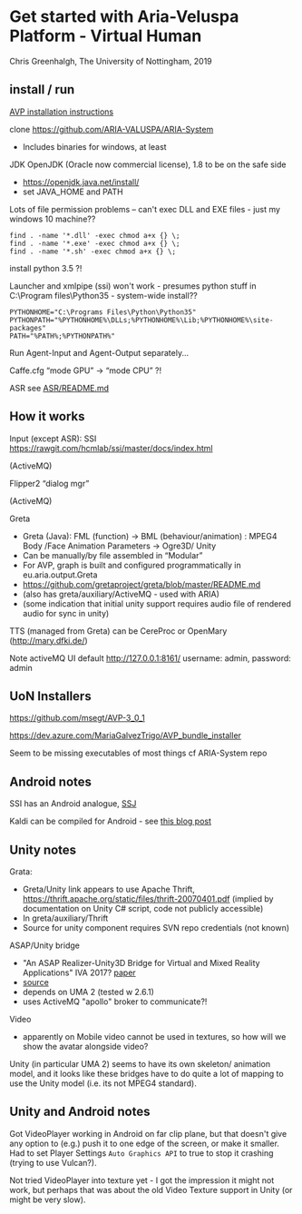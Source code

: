 # Get started with Aria-Veluspa Platform - Virtual Human

Chris Greenhalgh, The University of Nottingham, 2019

## install / run

[AVP installation instructions](https://github.com/ARIA-VALUSPA/AVP/wiki/Installation)

clone https://github.com/ARIA-VALUSPA/ARIA-System 
- Includes binaries for windows, at least 

JDK OpenJDK (Oracle now commercial license), 1.8 to be on the safe side 
- https://openjdk.java.net/install/ 
- set JAVA_HOME and PATH

Lots of file permission problems – can't exec DLL and EXE files - just my windows 10 machine??
```
find . -name '*.dll' -exec chmod a+x {} \;
find . -name '*.exe' -exec chmod a+x {} \;
find . -name '*.sh' -exec chmod a+x {} \;
```

install python 3.5 ?!

Launcher and xmlpipe (ssi) won't work - presumes python stuff in C:\Program files\Python35 - system-wide install?? 
```
PYTHONHOME="C:\Programs Files\Python\Python35"  
PYTHONPATH="%PYTHONHOME%\DLLs;%PYTHONHOME%\Lib;%PYTHONHOME%\site-packages" 
PATH="%PATH%;%PYTHONPATH%" 
```

Run Agent-Input and Agent-Output separately...

Caffe.cfg “mode GPU” -> “mode CPU” ?! 


ASR see [ASR/README.md](ASR/README.md)

## How it works

Input (except ASR): SSI https://rawgit.com/hcmlab/ssi/master/docs/index.html 

(ActiveMQ) 

Flipper2 “dialog mgr” 

(ActiveMQ) 

Greta 
- Greta (Java): FML (function) -> BML (behaviour/animation) : MPEG4 Body /Face Animation Parameters -> Ogre3D/ Unity  
- Can be manually/by file assembled in “Modular” 
- For AVP, graph is built and configured programmatically in eu.aria.output.Greta  
- https://github.com/gretaproject/greta/blob/master/README.md 
- (also has greta/auxiliary/ActiveMQ - used with ARIA) 
- (some indication that initial unity support requires audio file of rendered audio for sync in unity) 

TTS (managed from Greta) can be CereProc or OpenMary (http://mary.dfki.de/)  

Note activeMQ UI default http://127.0.0.1:8161/ 
username: admin, password: admin 


## UoN Installers 

https://github.com/msegt/AVP-3_0_1

https://dev.azure.com/MariaGalvezTrigo/AVP_bundle_installer

Seem to be missing executables of most things cf ARIA-System repo

## Android notes

SSI has an Android analogue, [SSJ](https://github.com/hcmlab/ssj)

Kaldi can be compiled for Android -
see [this blog post](http://jcsilva.github.io/2017/03/18/compile-kaldi-android/)

## Unity notes

Grata:
- Greta/Unity link appears to use Apache Thrift, https://thrift.apache.org/static/files/thrift-20070401.pdf (implied by documentation on Unity C# script, code not publicly accessible) 
- In greta/auxiliary/Thrift 
- Source for unity component requires SVN repo credentials (not known)

ASAP/Unity bridge
- "An ASAP Realizer-Unity3D Bridge for Virtual and Mixed Reality Applications" IVA 2017? [paper](https://merijnbruijnes.nl/wp-content/uploads/2017/09/Kolkmeier-et-al-2017-An-ASAP-Realizer-Unity3D-Bridge-for-Virtual-and.pdf)
- [source](https://github.com/hmi-utwente/AsapUnityBridge)
- depends on UMA 2 (tested w 2.6.1)
- uses ActiveMQ "apollo" broker to communicate?!

Video
- apparently on Mobile video cannot be used in textures, so how will we show the avatar alongside video?

Unity (in particular UMA 2) seems to have its own skeleton/
animation model, and it looks like these bridges have to do quite a
lot of mapping to use the Unity model (i.e. its not MPEG4 standard).

## Unity and Android notes

Got VideoPlayer working in Android on far clip plane, 
but that doesn't give any option to (e.g.) push it to one edge of the 
screen, or make it smaller. Had to set Player Settings `Auto Graphics API` 
to true to stop it crashing (trying to use Vulcan?).

Not tried VideoPlayer into texture yet - I got the impression it 
might not work, but perhaps that was about the old Video Texture support
in Unity (or might be very slow).
